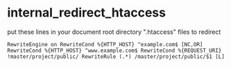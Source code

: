 # internal_redirect_htaccess

put these lines in your document root directory ".htaccess" files to redirect

`
    RewriteEngine on
    RewriteCond %{HTTP_HOST} ^example.com$ [NC,OR]
    RewriteCond %{HTTP_HOST} ^www.example.com$
    RewriteCond %{REQUEST_URI} !master/project/public/
    RewriteRule (.*) /master/project/public/$1 [L]
`
